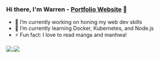 ### Hi there, I'm Warren - [Portfolio Website](https://www.warrenjosephramos.com/) 👋

- 🔭 I’m currently working on honing my web dev skills
- 🌱 I’m currently learning Docker, Kubernetes, and Node.js
- ⚡ Fun fact: I love to read manga and manhwa!

<a href="https://github.com/anuraghazra/github-readme-stats">
  <img align="center" src="https://github-readme-stats.vercel.app/api?username=warrenjramos&show_icons=true&include_all_commits=true"/>
</a>
<a href="https://github.com/anuraghazra/github-readme-stats">
  <img align="center" src="https://github-readme-stats.vercel.app/api/top-langs/?username=warrenjramos&langs_count=10&layout=compact" />
</a>
